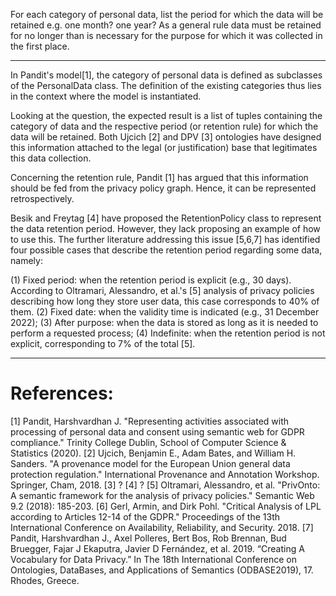 For each category of personal data, list the period for which the data will be retained e.g. one month? one year?
As a general rule data must be retained for no longer than is necessary for the purpose for which it was collected in the first place.

---

In Pandit's model[1], the category of personal data is defined as subclasses of the PersonalData class. The definition of the existing categories thus lies in the context where the model is instantiated.
<!-- . Additionally, Pandit has argued that this question demands the  -->

Looking at the question, the expected result is a list of tuples containing the category of data and the respective period (or retention rule) for which the data will be retained. Both Ujcich [2] and DPV [3] ontologies have designed this information attached to the legal (or justification) base that legitimates this data collection.

Concerning the retention rule, Pandit [1] has argued that this information should be fed from the privacy policy graph. Hence, it can be represented retrospectively.

Besik and Freytag [4] have proposed the RetentionPolicy class to represent the data retention period. However, they lack proposing an example of how to use this. The further literature addressing this issue [5,6,7] has identified four possible cases that describe the retention period regarding some data, namely:

(1) Fixed period: when the retention period is explicit (e.g., 30 days). According to Oltramari, Alessandro, et al.'s [5] analysis of privacy policies describing how long they store user data, this case corresponds to 40% of them.
(2) Fixed date: when the validity time is indicated (e.g., 31 December 2022);
(3) After purpose: when the data is stored as long as it is needed to perform a requested process;
(4) Indefinite: when the retention period is not explicit, corresponding to 7% of the total [5].

---
# References:

[1] Pandit, Harshvardhan J. "Representing activities associated with processing of personal data and consent using semantic web for GDPR compliance." Trinity College Dublin, School of Computer Science & Statistics (2020).
[2] Ujcich, Benjamin E., Adam Bates, and William H. Sanders. "A provenance model for the European Union general data protection regulation." International Provenance and Annotation Workshop. Springer, Cham, 2018.
[3] ?
[4] ?
[5] Oltramari, Alessandro, et al. "PrivOnto: A semantic framework for the analysis of privacy policies." Semantic Web 9.2 (2018): 185-203.
[6] Gerl, Armin, and Dirk Pohl. "Critical Analysis of LPL according to Articles 12-14 of the GDPR." Proceedings of the 13th International Conference on Availability, Reliability, and Security. 2018.
[7] Pandit, Harshvardhan J., Axel Polleres, Bert Bos, Rob Brennan, Bud Bruegger, Fajar J Ekaputra, Javier D Fernández, et al. 2019. “Creating A Vocabulary for Data Privacy.” In The 18th International Conference on Ontologies, DataBases, and Applications of Semantics (ODBASE2019), 17. Rhodes, Greece.